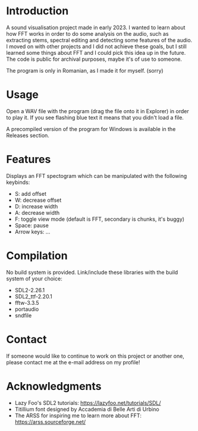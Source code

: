 # Introduction
A sound visualisation project made in early 2023. I wanted to learn about how FFT works in order to do some analysis on the audio, such as extracting stems, spectral editing and detecting some features of the audio. I moved on with other projects and I did not achieve these goals, but I still learned some things about FFT and I could pick this idea up in the future. The code is public for archival purposes, maybe it's of use to someone.

The program is only in Romanian, as I made it for myself. (sorry)

# Usage
Open a WAV file with the program (drag the file onto it in Explorer) in order to play it. If you see flashing blue text it means that you didn't load a file.

A precompiled version of the program for Windows is available in the Releases section.

# Features
Displays an FFT spectogram which can be manipulated with the following keybinds:
* S: add offset
* W: decrease offset
* D: increase width
* A: decrease width
* F: toggle view mode (default is FFT, secondary is chunks, it's buggy)
* Space: pause
* Arrow keys: ...

# Compilation
No build system is provided. Link/include these libraries with the build system of your choice:
* SDL2-2.26.1
* SDL2_ttf-2.20.1
* fftw-3.3.5
* portaudio
* sndfile

# Contact
If someone would like to continue to work on this project or another one, please contact me at the e-mail address on my profile!

# Acknowledgments
* Lazy Foo's SDL2 tutorials: https://lazyfoo.net/tutorials/SDL/
* Titillium font designed by Accademia di Belle Arti di Urbino
* The ARSS for inspiring me to learn more about FFT: https://arss.sourceforge.net/